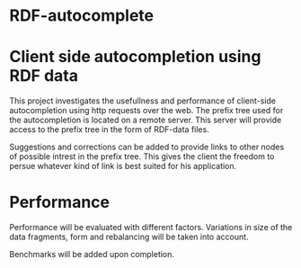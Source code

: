# RDF-autocomplete

# Client side autocompletion using RDF data
This project investigates the usefullness and performance of client-side autocompletion using http requests over the web.
The prefix tree used for the autocompletion is located on a remote server.
This server will provide access to the prefix tree in the form of RDF-data files.

Suggestions and corrections can be added to provide links to other nodes of possible intrest in the prefix tree.
This gives the client the freedom to persue whatever kind of link is best suited for his application.

# Performance
Performance will be evaluated with different factors.
Variations in size of the data fragments, form and rebalancing will be taken into account.

Benchmarks will be added upon completion.


